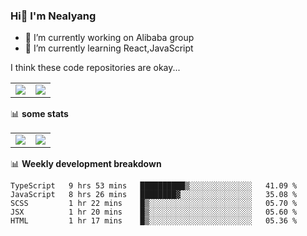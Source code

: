 ### Hi👋 I'm Nealyang

- 🔭 I’m currently working on Alibaba group
- 🌱 I’m currently learning React,JavaScript


I think these code repositories are okay...

<table>
  <tbody>
    <tr>
      <td>
        <a href="https://github.com/Nealyang/React-Express-Blog-Demo">
          <img align="center" src="https://github-readme-stats.vercel.app/api/pin/?username=Nealyang&repo=React-Express-Blog-Demo&theme=chartreuse-dark" />
        </a>
      </td>
       <td>
        <a href="https://github.com/Nealyang/PersonalBlog">
          <img align="center" src="https://github-readme-stats.vercel.app/api/pin/?username=Nealyang&repo=PersonalBlog&theme=chartreuse-dark" />
        </a>
      </td>
    </tr>
  </tbody>
</table>

📊 **some stats**


<table>
  <tbody>
    <tr>
      <td>
          <img align="center" src="https://github-readme-stats.vercel.app/api?username=Nealyang&theme=chartreuse-dark&show_icons=true" />
      </td>
       <td>
          <img align="center" src="https://github-readme-stats.vercel.app/api/top-langs/?username=Nealyang&theme=chartreuse-dark" />
      </td>
    </tr>
  </tbody>
</table>

📊 **Weekly development breakdown**

<!--START_SECTION:waka-->
```text
TypeScript   9 hrs 53 mins   ██████████▒░░░░░░░░░░░░░░   41.09 % 
JavaScript   8 hrs 26 mins   ████████▓░░░░░░░░░░░░░░░░   35.08 % 
SCSS         1 hr 22 mins    █▒░░░░░░░░░░░░░░░░░░░░░░░   05.70 % 
JSX          1 hr 20 mins    █▒░░░░░░░░░░░░░░░░░░░░░░░   05.60 % 
HTML         1 hr 17 mins    █▒░░░░░░░░░░░░░░░░░░░░░░░   05.36 % 
```
<!--END_SECTION:waka-->

